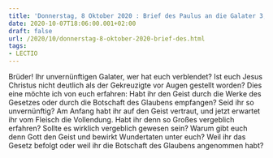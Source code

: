 ```yaml
---
title: 'Donnerstag, 8 Oktober 2020 : Brief des Paulus an die Galater 3,1-5.'
date: 2020-10-07T18:06:00.001+02:00
draft: false
url: /2020/10/donnerstag-8-oktober-2020-brief-des.html
tags: 
- LECTIO
---
```


Brüder! Ihr unvernünftigen Galater, wer hat euch verblendet? Ist euch Jesus Christus nicht deutlich als der Gekreuzigte vor Augen gestellt worden? Dies eine möchte ich von euch erfahren: Habt ihr den Geist durch die Werke des Gesetzes oder durch die Botschaft des Glaubens empfangen? Seid ihr so unvernünftig? Am Anfang habt ihr auf den Geist vertraut, und jetzt erwartet ihr vom Fleisch die Vollendung. Habt ihr denn so Großes vergeblich erfahren? Sollte es wirklich vergeblich gewesen sein? Warum gibt euch denn Gott den Geist und bewirkt Wundertaten unter euch? Weil ihr das Gesetz befolgt oder weil ihr die Botschaft des Glaubens angenommen habt?